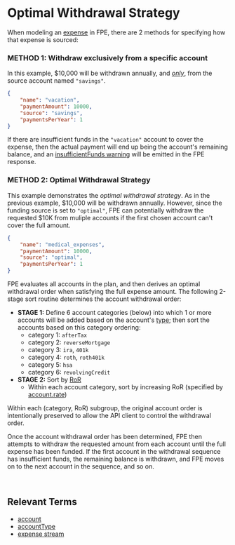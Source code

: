 # Optimal Withdrawal Strategy

When modeling an [expense](terms.md#expense-stream) in FPE, there are 2 methods for specifying how that expense is sourced:


### METHOD 1: Withdraw exclusively from a specific account

In this example, $10,000 will be withdrawn annually, and <u>_only_</u>, from the source account named `"savings"`.

```json
{
    "name": "vacation",
    "paymentAmount": 10000,
    "source": "savings",
    "paymentsPerYear": 1
}
```

If there are insufficient funds in the `"vacation"` account to cover the expense, then the actual payment will end up being the account's remaining balance, and an [insufficientFunds warning](README.md#what-is-a-warning) will be emitted in the FPE response.

### METHOD 2: Optimal Withdrawal Strategy

This example demonstrates the _optimal withdrawal strategy_. As in the previous example, $10,000 will be withdrawn annually.  However, since the funding source is set to `"optimal"`, FPE can potentially withdraw the requested $10K from muliple accounts if the first chosen account can't cover the full amount.

```json
{
    "name": "medical_expenses",
    "paymentAmount": 10000,
    "source": "optimal",
    "paymentsPerYear": 1
}
```

FPE evaluates all accounts in the plan, and then derives an optimal withdrawal order when satisfying the full expense amount.  The following 2-stage sort routine determines the account withdrawal order:

- **STAGE 1:** Define 6 account categories (below) into which 1 or more accounts will be added based on the account's [type](datatypes.md#accounttype); then sort the accounts based on this category ordering:
    - category 1: `afterTax`
    - category 2: `reverseMortgage`
    - category 3: `ira`, `401k`
    - category 4: `roth`, `roth401k`
    - category 5: `hsa`
    - category 6: `revolvingCredit`
- **STAGE 2:** Sort by [RoR](https://www.investopedia.com/terms/r/rateofreturn.asp)
    - Within each account category, sort by increasing RoR (specified by [account.rate](datatypes.md#account))

Within each (category, RoR) subgroup, the original account order is intentionally preserved to allow the API client to control the withdrawal order.

Once the account withdrawal order has been determined, FPE then attempts to withdraw the requested amount from each account until the full expense has been funded.  If the first account in the withdrawal sequence has insufficient funds, the remaining balance is withdrawn, and FPE moves on to the next account in the sequence, and so on.

<br/>

## Relevant Terms

- [account](datatypes.md#account)
- [accountType](datatypes.md#accounttype)
- [expense stream](terms.md#expense-stream)
